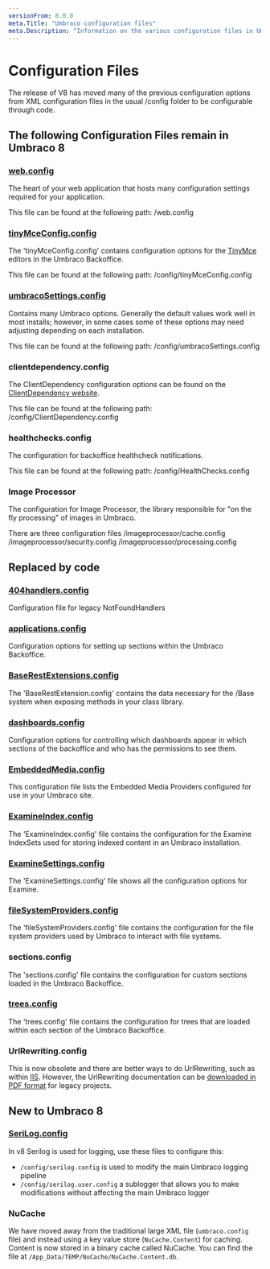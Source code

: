 ```yaml
---
versionFrom: 8.0.0
meta.Title: "Umbraco configuration files"
meta.Description: "Information on the various configuration files in Umbraco"
---
```


# Configuration Files

The release of V8 has moved many of the previous configuration options from XML configuration files in the usual /config folder to be configurable through code.

## The following Configuration Files remain in Umbraco 8

### [web.config](webconfig/)

The heart of your web application that hosts many configuration settings required for your application.

This file can be found at the following path: /web.config

### [tinyMceConfig.config](tinyMceConfig/index.md)

The 'tinyMceConfig.config' contains configuration options for the [TinyMce](https://www.tinymce.com/) editors in the Umbraco Backoffice.

This file can be found at the following path: /config/tinyMceConfig.config

### [umbracoSettings.config](umbracoSettings/index.md)

Contains many Umbraco options. Generally the default values work well in most installs; however, in some cases some of these options may need adjusting depending on each installation.

This file can be found at the following path: /config/umbracoSettings.config

### clientdependency.config

The ClientDependency configuration options can be found on the [ClientDependency website](https://github.com/Shandem/ClientDependency/wiki/Configuration).

This file can be found at the following path: /config/ClientDependency.config

### healthchecks.config

The configuration for backoffice healthcheck notifications.

This file can be found at the following path: /config/HealthChecks.config

### Image Processor

The configuration for Image Processor, the library responsible for "on the fly processing" of images in Umbraco.

There are three configuration files
/imageprocessor/cache.config
/imageprocessor/security.config
/imageprocessor/processing.config

## Replaced by code

### [404handlers.config](404handlers/index.md)

Configuration file for legacy NotFoundHandlers

### [applications.config](applications/index.md)

Configuration options for setting up sections within the Umbraco Backoffice.

### [BaseRestExtensions.config](BaseRestExtensions/index.md)

The 'BaseRestExtension.config' contains the data necessary for the /Base system when exposing methods in your class library.

### [dashboards.config](dashboard/index.md)

Configuration options for controlling which dashboards appear in which sections of the backoffice and who has the permissions to see them.

### [EmbeddedMedia.config](EmbeddedMedia/index.md)

This configuration file lists the Embedded Media Providers configured for use in your Umbraco site.

### [ExamineIndex.config](ExamineIndex/index.md)

The 'ExamineIndex.config' file contains the configuration for the Examine IndexSets used for storing indexed content in an Umbraco installation.

### [ExamineSettings.config](ExamineSettings)

The 'ExamineSettings.config' file shows all the configuration options for Examine.

### [fileSystemProviders.config](fileSystemProviders/index.md)

The 'fileSystemProviders.config' file contains the configuration for the file system providers used by Umbraco to interact with file systems.

### sections.config

The 'sections.config' file contains the configuration for custom sections loaded in the Umbraco Backoffice.

### [trees.config](trees/index.md)

The 'trees.config' file contains the configuration for trees that are loaded within each section of the Umbraco Backoffice.

### UrlRewriting.config

This is now obsolete and there are better ways to do UrlRewriting, such as within [IIS](https://docs.microsoft.com/en-us/iis/extensions/url-rewrite-module/creating-rewrite-rules-for-the-url-rewrite-module). However, the UrlRewriting documentation can be [downloaded in PDF format](https://github.com/aspnetde/UrlRewritingNet/blob/master/docs/UrlRewritingNet20_English.pdf) for legacy projects.

## New to Umbraco 8

### [SeriLog.config](Serilog/index.md)

In v8 Serilog is used for logging, use these files to configure this:

* `/config/serilog.config` is used to modify the main Umbraco logging pipeline
* `/config/serilog.user.config` a sublogger that allows you to make modifications without affecting the main Umbraco logger

### NuCache

We have moved away from the traditional large XML file (`umbraco.config` file) and instead using a key value store (`NuCache.Content`) for caching. Content is now stored in a binary cache called NuCache. You can find the file at `/App_Data/TEMP/NuCache/NuCache.Content.db`.
